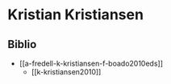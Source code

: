 # Kristian Kristiansen
## Biblio
- [[a-fredell-k-kristiansen-f-boado2010eds]]
	- [[k-kristiansen2010]]